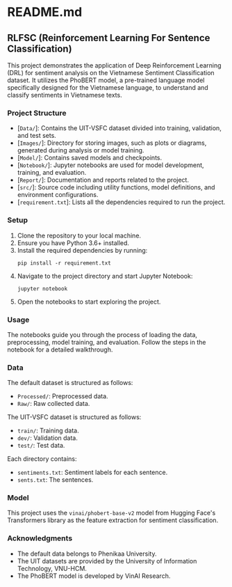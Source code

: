# README.md

## RLFSC (Reinforcement Learning For Sentence Classification)

This project demonstrates the application of Deep Reinforcement Learning (DRL) for sentiment analysis on the Vietnamese Sentiment Classification dataset. It utilizes the PhoBERT model, a pre-trained language model specifically designed for the Vietnamese language, to understand and classify sentiments in Vietnamese texts.

### Project Structure

- [`Data/`]: Contains the UIT-VSFC dataset divided into training, validation, and test sets.
- [`Images/`]: Directory for storing images, such as plots or diagrams, generated during analysis or model training.
- [`Model/`]: Contains saved models and checkpoints.
- [`Notebook/`]: Jupyter notebooks are used for model development, training, and evaluation.
- [`Report/`]: Documentation and reports related to the project.
- [`src/`]: Source code including utility functions, model definitions, and environment configurations.
- [`requirement.txt`]: Lists all the dependencies required to run the project.

### Setup

1. Clone the repository to your local machine.
2. Ensure you have Python 3.6+ installed.
3. Install the required dependencies by running:
   ```shell
   pip install -r requirement.txt
   ```
4. Navigate to the project directory and start Jupyter Notebook:
   ```shell
   jupyter notebook
   ```
5. Open the notebooks to start exploring the project.

### Usage

The notebooks guide you through the process of loading the data, preprocessing, model training, and evaluation. Follow the steps in the notebook for a detailed walkthrough.

### Data

The default dataset is structured as follows:
- `Processed/`: Preprocessed data.
- `Raw/`: Raw collected data.

The UIT-VSFC dataset is structured as follows:
- `train/`: Training data.
- `dev/`: Validation data.
- `test/`: Test data.

Each directory contains:
- `sentiments.txt`: Sentiment labels for each sentence.
- `sents.txt`: The sentences.

### Model

This project uses the `vinai/phobert-base-v2` model from Hugging Face's Transformers library as the feature extraction for sentiment classification.

### Acknowledgments
- The default data belongs to Phenikaa University.
- The UIT datasets are provided by the University of Information Technology, VNU-HCM.
- The PhoBERT model is developed by VinAI Research.
